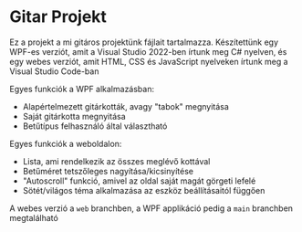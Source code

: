 # Gitar Projekt

Ez a projekt a mi gitáros projektünk fájlait tartalmazza. Készítettünk egy WPF-es verziót, amit a Visual Studio 2022-ben írtunk meg C# nyelven, és egy webes verziót, amit HTML, CSS és JavaScript nyelveken írtunk meg a Visual Studio Code-ban

Egyes funkciók a WPF alkalmazásban:
- Alapértelmezett gitárkották, avagy "tabok" megnyitása
- Saját gitárkotta megnyitása
- Betűtípus felhasználó által választható

Egyes funkciók a weboldalon:
- Lista, ami rendelkezik az összes meglévő kottával
- Betűméret tetszőleges nagyítása/kicsinyítése
- "Autoscroll" funkció, amivel az oldal saját magát görgeti lefelé
- Sötét/világos téma alkalmazása az eszköz beállításaitól függően

A webes verzió a `web` branchben, a WPF applikáció pedig a `main` branchben megtalálható
